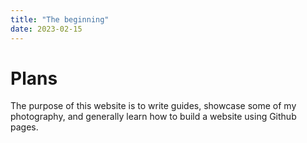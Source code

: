 ```yaml
---
title: "The beginning"
date: 2023-02-15
---
```

# Plans

The purpose of this website is to write guides, showcase some of my photography, and generally learn how to build a website using Github pages.
